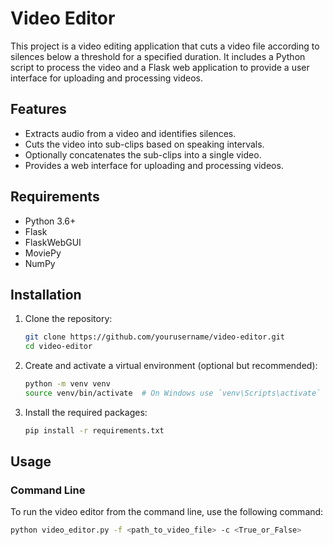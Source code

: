 # Video Editor

This project is a video editing application that cuts a video file according to silences below a threshold for a specified duration. It includes a Python script to process the video and a Flask web application to provide a user interface for uploading and processing videos.

## Features

- Extracts audio from a video and identifies silences.
- Cuts the video into sub-clips based on speaking intervals.
- Optionally concatenates the sub-clips into a single video.
- Provides a web interface for uploading and processing videos.

## Requirements

- Python 3.6+
- Flask
- FlaskWebGUI
- MoviePy
- NumPy

## Installation

1. Clone the repository:
    ```sh
    git clone https://github.com/yourusername/video-editor.git
    cd video-editor
    ```

2. Create and activate a virtual environment (optional but recommended):
    ```sh
    python -m venv venv
    source venv/bin/activate  # On Windows use `venv\Scripts\activate`
    ```

3. Install the required packages:
    ```sh
    pip install -r requirements.txt
    ```

## Usage

### Command Line

To run the video editor from the command line, use the following command:
```sh
python video_editor.py -f <path_to_video_file> -c <True_or_False>
